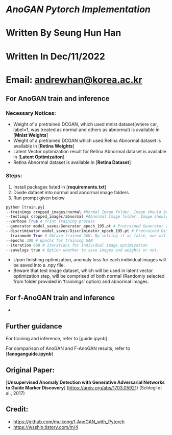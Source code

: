 # ***AnoGAN Pytorch Implementation***

# Written By Seung Hun Han 
# Written In Dec/11/2022 
# Email: andrewhan@korea.ac.kr

## For AnoGAN train and inference

### Necessary Notices:


- Weight of a pretrained DCGAN, which used mnist dataset(where car, label=1, was treated as normal and others as abnormal) is available in [**Mnist Weights**] 
- Weight of a pretrained DCGAN which used Retina Abnormal dataset is available in [**Retina Weights**]
- Latent Vector optimization result for Retina Abnormal dataset is available in [**Latent Optimizaiton**]
- Retina Abnormal dataset is available in [**Retina Dataset**]

### Steps:

1. Install packages listed in [**requirements.txt**]
2. Divide dataset into normal and abnormal image folders
3. Run prompt given below

```python
python [train.py]
--trainimgs cropped_images/normal #Normal Image folder. Image should be in png format
--testimgs cropped_images/abnormal #Abnormal Image folder. Image should be in png format
--verbose True # Print Training process 
--generator model_saves/Generator_epoch_195.pt # Pretrained Generator weights. 
--discriminator model_saves/Discriminator_epoch_195.pt # Pretrained Discriminator weights (if available)
--trainmode True # Obtain trained GAN. By setting it as false, one will have to provide pretrained GAN in the command above
--epochs 300 # Epochs for training GAN
--iteration 800 # Iterations for individual image optimization
--savelogs true # Option whether to save images and weights or not.
```
- Upon finishing optimization, anomaly loss for each individual images will be saved into a .npy file.
- Beware that test image dataset, which will be used in latent vector optimization step, will be comprised of both normal (Randomly selected from folder provided in  ‘trainimgs’ option) and abnormal images.


## For f-AnoGAN train and inference

-

## Further guidance

For training and inference, refer to [guide.ipynb] 

For comparison of AnoGAN and F-AnoGAN results, refer to [**fanoganguide.ipynb**]

## Original Paper:
[**Unsupervised Anomaly Detection with Generative Adversarial Networks to Guide Marker Discovery**] (https://arxiv.org/abs/1703.05921) (Schlegl et al., 2017)

## Credit:
* https://github.com/mulkong/f-AnoGAN_with_Pytorch
* https://wsshin.tistory.com/m/4

